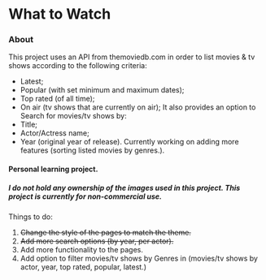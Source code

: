# What to Watch
### About
This project uses an API from themoviedb.com in order to list movies & tv shows according to the following criteria:
* Latest;
* Popular (with set minimum and maximum dates);
* Top rated (of all time);
* On air (tv shows that are currently on air);
It also provides an option to Search for movies/tv shows by:
* Title;
* Actor/Actress name;
* Year (original year of release).
Currently working on adding more features (sorting listed movies by genres.).
#### Personal learning project.
##### I do not hold any ownership of the images used in this project. This project is currently for non-commercial use.

Things to do:
1. ~~Change the style of the pages to match the theme.~~
2. ~~Add more search options (by year, per actor).~~
3. Add more functionality to the pages.
4. Add option to filter movies/tv shows by Genres in (movies/tv shows by actor, year, top rated, popular, latest.)

